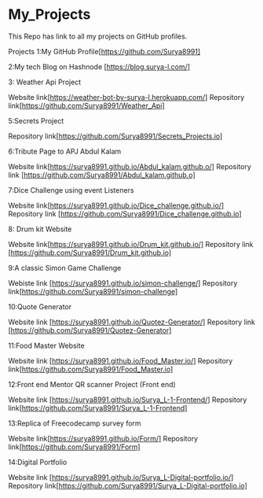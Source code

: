 # My_Projects

This Repo has link to all my projects on GitHub profiles.

Projects 
1:My GitHub Profile[https://github.com/Surya8991]

2:My tech Blog on Hashnode [https://blog.surya-l.com/]

3: Weather Api Project

Website link[https://weather-bot-by-surya-l.herokuapp.com/] Repository link[https://github.com/Surya8991/Weather_Api]

<!-- 4:ToDoGoals Project

Website link[https://fast-dawn-06978.herokuapp.com/] Repository link[https://github.com/Surya8991/todoGoals.io] -->

5:Secrets Project

Repository link[https://github.com/Surya8991/Secrets_Projects.io]

6:Tribute Page to APJ Abdul Kalam

Website link[https://surya8991.github.io/Abdul_kalam.github.o/] Repository link [https://github.com/Surya8991/Abdul_kalam.github.o]

7:Dice Challenge using event Listeners

Website link[https://surya8991.github.io/Dice_challenge.github.io/] Repository link [https://github.com/Surya8991/Dice_challenge.github.io]

8: Drum kit Website

Website link[https://surya8991.github.io/Drum_kit.github.io/]  Repository link [https://github.com/Surya8991/Drum_kit.github.io]

9:A classic Simon Game Challenge 

Webiste link [https://surya8991.github.io/simon-challenge/] Repository link[https://github.com/Surya8991/simon-challenge]

10:Quote Generator 

Website link [https://surya8991.github.io/Quotez-Generator/] Repository link [https://github.com/Surya8991/Quotez-Generator]

11:Food Master Website

Website link [https://surya8991.github.io/Food_Master.io/] Repository link[https://github.com/Surya8991/Food_Master.io]

12:Front end Mentor QR scanner Project (Front end)

Website link [https://surya8991.github.io/Surya_L-1-Frontend/] Repository link[https://github.com/Surya8991/Surya_L-1-Frontend]

13:Replica of Freecodecamp survey form 

Website link[https://surya8991.github.io/Form/] Repository link[https://github.com/Surya8991/Form]

14:Digital Portfolio

Website link [https://surya8991.github.io/Surya_L-Digital-portfolio.io/] Repository link[https://github.com/Surya8991/Surya_L-Digital-portfolio.io]

